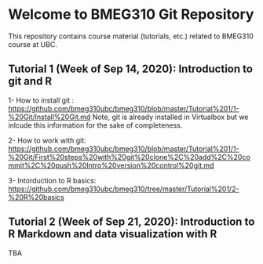 # Welcome to BMEG310 Git Repository

This repository contains course material (tutorials, etc.) related to BMEG310 course at UBC.

## Tutorial 1 (Week of Sep 14, 2020): Introduction to git and R
1- How to install git : https://github.com/bmeg310ubc/bmeg310/blob/master/Tutorial%201/1-%20Git/Install%20Git.md
Note, git is already installed in Virtualbox but we inlcude this information for the sake of completeness.

2- How to work with git: https://github.com/bmeg310ubc/bmeg310/blob/master/Tutorial%201/1-%20Git/First%20steps%20with%20git%20clone%2C%20add%2C%20commit%2C%20push%20Intro%20version%20control%20git.md

3- Intorduction to R basics: https://github.com/bmeg310ubc/bmeg310/tree/master/Tutorial%201/2-%20R%20basics

## Tutorial 2 (Week of Sep 21, 2020): Introduction to R Markdown and data visualization with R

TBA
